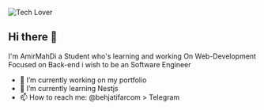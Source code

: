 

![Tech Lover](https://github.com/BEPb/BEPb/blob/main/src/header_.png)
## Hi there 👋
I'm AmirMahDi a Student who's learning and working On Web-Development Focused on Back-end
i wish to be an Software Engineer
- 🔭 I’m currently working on my portfolio
- 🌱 I’m currently learning Nestjs
- 📫 How to reach me: @behjatifarcom > Telegram 
<!--
**AmirMahDiBehjatifar/AmirMahDiBehjatifar** is a ✨ _special_ ✨ repository because its `README.md` (this file) appears on your GitHub profile.



- 🔭 I’m currently working on my portfolio
- 🌱 I’m currently learning Nestjs
**- 👯 I’m looking to collaborate on ...
**- 🤔 I’m looking for help with ...
** - 💬 Ask me about ...
- 📫 How to reach me: @behjatifarcom > Telegram 
**- 😄 Pronouns: ...
- ⚡ Fun fact: Bugs are things that you can learn from
-->

